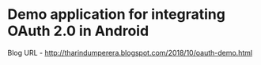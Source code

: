 # Demo application for integrating OAuth 2.0 in Android

Blog URL - http://tharindumperera.blogspot.com/2018/10/oauth-demo.html
